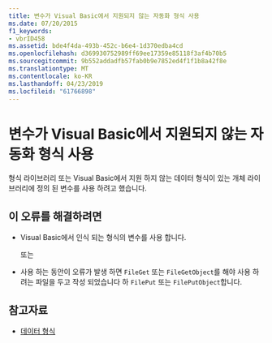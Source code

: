 ```yaml
---
title: 변수가 Visual Basic에서 지원되지 않는 자동화 형식 사용
ms.date: 07/20/2015
f1_keywords:
- vbrID458
ms.assetid: bde4f4da-493b-452c-b6e4-1d370edba4cd
ms.openlocfilehash: d369930752989ff69ee17359e85118f3af4b70b5
ms.sourcegitcommit: 9b552addadfb57fab0b9e7852ed4f1f1b8a42f8e
ms.translationtype: MT
ms.contentlocale: ko-KR
ms.lasthandoff: 04/23/2019
ms.locfileid: "61766898"
---
```

# <a name="variable-uses-an-automation-type-not-supported-in-visual-basic"></a>변수가 Visual Basic에서 지원되지 않는 자동화 형식 사용

형식 라이브러리 또는 Visual Basic에서 지원 하지 않는 데이터 형식이 있는 개체 라이브러리에 정의 된 변수를 사용 하려고 했습니다.

## <a name="to-correct-this-error"></a>이 오류를 해결하려면

- Visual Basic에서 인식 되는 형식의 변수를 사용 합니다.

     또는

- 사용 하는 동안이 오류가 발생 하면 `FileGet` 또는 `FileGetObject`를 해야 사용 하려는 파일을 두고 작성 되었습니다 하 `FilePut` 또는 `FilePutObject`합니다.

## <a name="see-also"></a>참고자료

- [데이터 형식](../../../visual-basic/language-reference/data-types/index.md)
